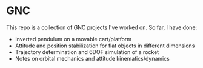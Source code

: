 # GNC

This repo is a collection of GNC projects I've worked on. So far, I have done:
 - Inverted pendulum on a movable cart/platform
 - Attitude and position stabilization for flat objects in different dimensions
 - Trajectory determination and 6DOF simulation of a rocket
 - Notes on orbital mechanics and attitude kinematics/dynamics
